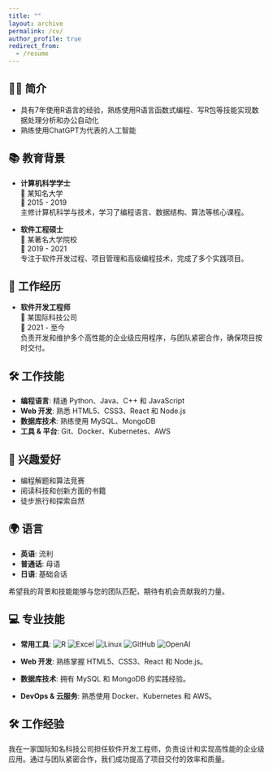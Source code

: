 ```yaml
---
title: ""
layout: archive
permalink: /cv/
author_profile: true
redirect_from:
  - /resume
---
```


## 🙋‍♂️ 简介

- 具有7年使用R语言的经验，熟练使用R语言函数式编程、写R包等技能实现数据处理分析和办公自动化
- 熟练使用ChatGPT为代表的人工智能

## 📚 教育背景

- **计算机科学学士**  
  🏫 某知名大学  
  📅 2015 - 2019  
  主修计算机科学与技术，学习了编程语言、数据结构、算法等核心课程。

- **软件工程硕士**  
  🏫 某著名大学院校  
  📅 2019 - 2021  
  专注于软件开发过程、项目管理和高级编程技术，完成了多个实践项目。

## 💼 工作经历

- **软件开发工程师**  
  🏢 某国际科技公司  
  📅 2021 - 至今  
  负责开发和维护多个高性能的企业级应用程序，与团队紧密合作，确保项目按时交付。

## 🛠 工作技能

- **编程语言**: 精通 Python、Java、C++ 和 JavaScript
- **Web 开发**: 熟悉 HTML5、CSS3、React 和 Node.js
- **数据库技术**: 熟练使用 MySQL、MongoDB
- **工具 & 平台**: Git、Docker、Kubernetes、AWS

## 🎯 兴趣爱好

- 编程解题和算法竞赛
- 阅读科技和创新方面的书籍
- 徒步旅行和探索自然

## 🌍 语言

- **英语**: 流利
- **普通话**: 母语
- **日语**: 基础会话

希望我的背景和技能能够与您的团队匹配，期待有机会贡献我的力量。




## 💻 专业技能

-   **常用工具**: 
![R](https://img.shields.io/badge/-R-blue?&logo=R&logoColor=blue&labelColor=5c5c5c&color=1182c3)
    ![Excel](https://img.shields.io/badge/-Excel-blue?logo=microsoftexcel&logoColor=green&labelColor=5c5c5c&color=1182c3)
    ![Linux](https://img.shields.io/badge/-Linux-blue?logo=Linux&labelColor=5c5c5c&color=1182c3)
    ![GitHub](https://img.shields.io/badge/-GitHub-blue?logo=GitHub&labelColor=5c5c5c&color=1182c3)
    ![OpenAI](https://img.shields.io/badge/-ChatGPT-blue?logo=openai&logoColor=green&labelColor=5c5c5c&color=1182c3)

-   **Web 开发**: 熟练掌握 HTML5、CSS3、React 和 Node.js。
-   **数据库技术**: 拥有 MySQL 和 MongoDB 的实践经验。
-   **DevOps & 云服务**: 熟悉使用 Docker、Kubernetes 和 AWS。

## 🛠 工作经验

我在一家国际知名科技公司担任软件开发工程师，负责设计和实现高性能的企业级应用。通过与团队紧密合作，我们成功提高了项目交付的效率和质量。
